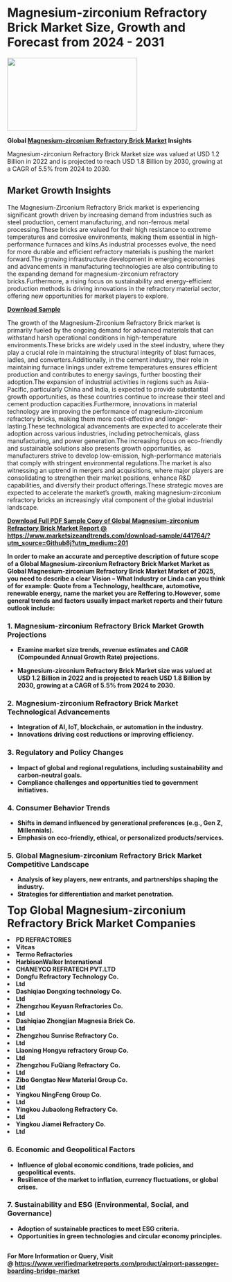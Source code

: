 <H1>Magnesium-zirconium Refractory Brick Market Size, Growth and Forecast from 2024 - 2031</H1><img class="aligncenter size-medium wp-image-584254" src="https://thirdeyenews.in/wp-content/uploads/2024/09/Global-Market-Research-300x168.jpeg" alt="" width="300" height="168" /><p><strong>Global&nbsp;<a href="https://www.marketsizeandtrends.com/download-sample/441764/?utm_source=Github8j?utm_medium=201">Magnesium-zirconium Refractory Brick Market</a> Insights</strong></p><p>Magnesium-zirconium Refractory Brick Market size was valued at USD 1.2 Billion in 2022 and is projected to reach USD 1.8 Billion by 2030, growing at a CAGR of 5.5% from 2024 to 2030.</p><p><h2>Market Growth Insights</h2> <p>The Magnesium-Zirconium Refractory Brick market is experiencing significant growth driven by increasing demand from industries such as steel production, cement manufacturing, and non-ferrous metal processing.These bricks are valued for their high resistance to extreme temperatures and corrosive environments, making them essential in high-performance furnaces and kilns.As industrial processes evolve, the need for more durable and efficient refractory materials is pushing the market forward.The growing infrastructure development in emerging economies and advancements in manufacturing technologies are also contributing to the expanding demand for magnesium-zirconium refractory bricks.Furthermore, a rising focus on sustainability and energy-efficient production methods is driving innovations in the refractory material sector, offering new opportunities for market players to explore.</p> <p><strong><a href="#">Download Sample</a></strong></p> <p>The growth of the Magnesium-Zirconium Refractory Brick market is primarily fueled by the ongoing demand for advanced materials that can withstand harsh operational conditions in high-temperature environments.These bricks are widely used in the steel industry, where they play a crucial role in maintaining the structural integrity of blast furnaces, ladles, and converters.Additionally, in the cement industry, their role in maintaining furnace linings under extreme temperatures ensures efficient production and contributes to energy savings, further boosting their adoption.The expansion of industrial activities in regions such as Asia-Pacific, particularly China and India, is expected to provide substantial growth opportunities, as these countries continue to increase their steel and cement production capacities.Furthermore, innovations in material technology are improving the performance of magnesium-zirconium refractory bricks, making them more cost-effective and longer-lasting.These technological advancements are expected to accelerate their adoption across various industries, including petrochemicals, glass manufacturing, and power generation.The increasing focus on eco-friendly and sustainable solutions also presents growth opportunities, as manufacturers strive to develop low-emission, high-performance materials that comply with stringent environmental regulations.The market is also witnessing an uptrend in mergers and acquisitions, where major players are consolidating to strengthen their market positions, enhance R&D capabilities, and diversify their product offerings.These strategic moves are expected to accelerate the market’s growth, making magnesium-zirconium refractory bricks an increasingly vital component of the global industrial landscape.</p> <p><strong><a href="#"></p><p><span class=""><strong>Download Full PDF Sample Copy of Global Magnesium-zirconium Refractory Brick Market Report</strong> @ <a href="https://www.marketsizeandtrends.com/download-sample/441764/?utm_source=Github8j?utm_medium=201" target="_blank">https://www.marketsizeandtrends.com/download-sample/441764/?utm_source=Github8j?utm_medium=201</a></span></p><p>In order to make an accurate and perceptive description of future scope of a Global&nbsp;Magnesium-zirconium Refractory Brick Market Market as Global&nbsp;Magnesium-zirconium Refractory Brick Market Market of 2025, you need to describe a clear Vision &ndash; What Industry or Linda can you think of for example: Quote from a Technology, healthcare, automotive, renewable energy, name the market you are Reffering to.However, some general trends and factors usually impact market reports and their future outlook include:</p><h3>1.&nbsp;<strong>Magnesium-zirconium Refractory Brick Market Growth Projections</strong></h3><ul><li>Examine market size trends, revenue estimates and CAGR (Compounded Annual Growth Rate) projections.</li><li><p>Magnesium-zirconium Refractory Brick Market size was valued at USD 1.2 Billion in 2022 and is projected to reach USD 1.8 Billion by 2030, growing at a CAGR of 5.5% from 2024 to 2030.</p></li></ul><h3>2.&nbsp;<strong>Magnesium-zirconium Refractory Brick Market Technological Advancements</strong></h3><ul><li>Integration of AI, IoT, blockchain, or automation in the industry.</li><li>Innovations driving cost reductions or improving efficiency.</li></ul><h3>3.&nbsp;<strong>Regulatory and Policy Changes</strong></h3><ul><li>Impact of global and regional regulations, including sustainability and carbon-neutral goals.</li><li>Compliance challenges and opportunities tied to government initiatives.</li></ul><h3>4.&nbsp;<strong>Consumer Behavior Trends</strong></h3><ul><li>Shifts in demand influenced by generational preferences (e.g., Gen Z, Millennials).</li><li>Emphasis on eco-friendly, ethical, or personalized products/services.</li></ul><h3>5.&nbsp;<strong>Global Magnesium-zirconium Refractory Brick Market Competitive Landscape</strong></h3><ul><li>Analysis of key players, new entrants, and partnerships shaping the industry.</li><li>Strategies for differentiation and market penetration.</li></ul><p data-pm-slice="1 1 []"><span style="color: inherit; font-family: inherit; font-size: 25px;">Top Global Magnesium-zirconium Refractory Brick Market Companies</span></p><div class="" data-test-id=""><p><li>PD REFRACTORIES</li><li> Vitcas</li><li> Termo Refractories</li><li> HarbisonWalker International</li><li> CHANEYCO REFRATECH PVT.LTD</li><li> Dongfu Refractory Technology Co.</li><li> Ltd</li><li> Dashiqiao Dongxing technology Co.</li><li> Ltd</li><li> Zhengzhou Keyuan Refractories Co.</li><li>Ltd</li><li> Dashiqiao Zhongjian Magnesia Brick Co.</li><li> Ltd</li><li> Zhengzhou Sunrise Refractory Co.</li><li> Ltd</li><li> Liaoning Hongyu refractory Group Co.</li><li> Ltd</li><li> Zhengzhou FuQiang Refractory Co.</li><li>Ltd</li><li> Zibo Gongtao New Material Group Co.</li><li> Ltd</li><li> Yingkou NingFeng Group Co.</li><li> Ltd</li><li> Yingkou Jubaolong Refractory Co.</li><li>Ltd</li><li> Yingkou Jiamei Refractory Co.</li><li> Ltd</li></p></div><h3>6.&nbsp;<strong>Economic and Geopolitical Factors</strong></h3><ul><li>Influence of global economic conditions, trade policies, and geopolitical events.</li><li>Resilience of the market to inflation, currency fluctuations, or global crises.</li></ul><h3>7.&nbsp;<strong>Sustainability and ESG (Environmental, Social, and Governance)</strong></h3><ul><li>Adoption of sustainable practices to meet ESG criteria.</li><li>Opportunities in green technologies and circular economy principles.</li></ul><h2><strong style="font-size: 14px;">For More Information or Query, Visit @&nbsp;</strong><a style="background-color: #ffffff; font-size: 14px;" href="https://www.marketsizeandtrends.com/report/magnesium-zirconium-refractory-brick-market/" target="_blank">https://www.verifiedmarketreports.com/product/airport-passenger-boarding-bridge-market</a></h2>